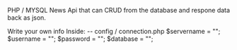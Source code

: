 PHP / MYSQL News Api that can CRUD from the database and respone data
back as json.

Write your own info Inside:
-- config / connection.php 
$servername = "";
$username = "";
$password = "";
$database = "";
